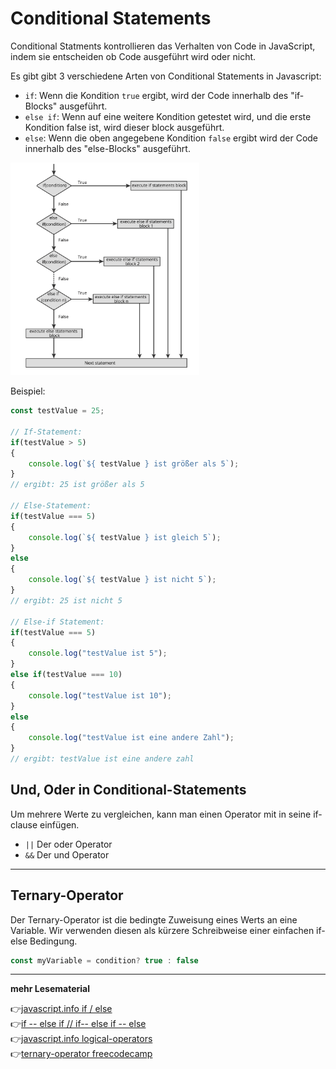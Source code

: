 # Conditional Statements
Conditional Statments kontrollieren das Verhalten von Code in JavaScript, indem sie entscheiden ob Code ausgeführt wird oder nicht.

Es gibt gibt 3 verschiedene Arten von Conditional Statements in Javascript:

- `if`: Wenn die Kondition `true` ergibt, wird der Code innerhalb des "if-Blocks" ausgeführt.
- `else if`: Wenn auf eine weitere Kondition getestet wird, und die erste Kondition false ist, wird dieser block ausgeführt.
- `else`: Wenn die oben angegebene Kondition `false` ergibt wird der Code innerhalb des "else-Blocks" ausgeführt.

<img src="if_else_syntax.png" alt="align-items" width="60%">

Beispiel:

```js
const testValue = 25;

// If-Statement:
if(testValue > 5)
{
    console.log(`${ testValue } ist größer als 5`);
}
// ergibt: 25 ist größer als 5

// Else-Statement:
if(testValue === 5)
{
    console.log(`${ testValue } ist gleich 5`);
}
else
{
    console.log(`${ testValue } ist nicht 5`);
}
// ergibt: 25 ist nicht 5

// Else-if Statement:
if(testValue === 5)
{
    console.log("testValue ist 5");
}
else if(testValue === 10)
{
    console.log("testValue ist 10");
}
else
{
    console.log("testValue ist eine andere Zahl");
}
// ergibt: testValue ist eine andere zahl
```

## Und, Oder in Conditional-Statements

Um mehrere Werte zu vergleichen, kann man einen Operator mit in seine if-clause einfügen.
- `||` Der oder Operator
- `&&` Der und Operator

---

## Ternary-Operator

Der Ternary-Operator ist die bedingte Zuweisung eines Werts an eine Variable. 
Wir verwenden diesen als kürzere Schreibweise einer einfachen if-else Bedingung. 

```javascript
const myVariable = condition? true : false
```

---

**mehr Lesematerial**

:point_right:[javascript.info if / else](https://javascript.info/ifelse)\
:point_right:[if -- else if // if-- else if -- else](https://www.javascript.com/learn/conditionals)\
:point_right:[javascript.info logical-operators](https://javascript.info/logical-operators)\
:point_right:[ternary-operator freecodecamp](https://www.freecodecamp.org/news/ternary-operator-javascript-if-statement-tutorial/)





